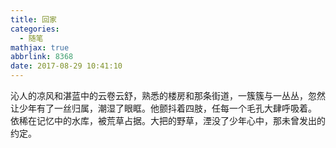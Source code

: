 ```yaml
---
title: 回家
categories:
  - 随笔
mathjax: true
abbrlink: 8368
date: 2017-08-29 10:41:10
---
```

沁人的凉风和湛蓝中的云卷云舒，熟悉的楼房和那条街道，一簇簇与一丛丛，忽然让少年有了一丝归属，潮湿了眼眶。他颤抖着四肢，任每一个毛孔大肆呼吸着。
依稀在记忆中的水库，被荒草占据。大把的野草，湮没了少年心中，那未曾发出的约定。